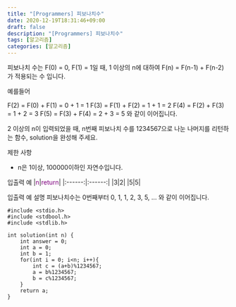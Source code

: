 ```yaml
---
title: "[Programmers] 피보나치수"
date: 2020-12-19T18:31:46+09:00
draft: false
description: "[Programmers] 피보나치수"
tags: [알고리즘]
categories: [알고리즘]
---
```

피보나치 수는 F(0) = 0, F(1) = 1일 때, 1 이상의 n에 대하여 F(n) = F(n-1) + F(n-2) 가 적용되는 수 입니다.

예를들어

F(2) = F(0) + F(1) = 0 + 1 = 1
F(3) = F(1) + F(2) = 1 + 1 = 2
F(4) = F(2) + F(3) = 1 + 2 = 3
F(5) = F(3) + F(4) = 2 + 3 = 5
와 같이 이어집니다.

2 이상의 n이 입력되었을 때, n번째 피보나치 수를 1234567으로 나눈 나머지를 리턴하는 함수, solution을 완성해 주세요.

제한 사항
* n은 1이상, 100000이하인 자연수입니다.

입출력 예
|<span style="color:purple">n</span>|<span style="color:purple">return</span>|
|:------:|:------:|
|3|2|
|5|5|

입출력 예 설명
피보나치수는 0번째부터 0, 1, 1, 2, 3, 5, ... 와 같이 이어집니다.


```
#include <stdio.h>
#include <stdbool.h>
#include <stdlib.h>

int solution(int n) {
    int answer = 0;
    int a = 0;
    int b = 1;
    for(int i = 0; i<n; i++){
        int c = (a+b)%1234567;
        a = b%1234567;
        b = c%1234567;
    }
    return a;
}
```